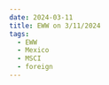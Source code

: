 ```yaml
---
date: 2024-03-11
title: EWW on 3/11/2024
tags: 
  - EWW
  - Mexico
  - MSCI
  - foreign
---
```

<div class="post">
<snapshot-grid 
    :reports="['2024/03/08/CTA/EWW', '2024/03/11/CTA/EWW', '2024/03/11/MTP/EWW']"
    chart="2024/03/11/Chart/EWW"
/>
<p>

</p>
<p>

</p>
</div>